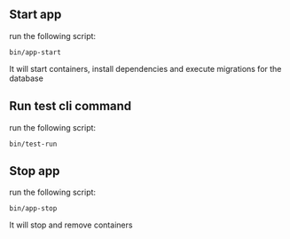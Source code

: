 
## Start app
run the following script:
```
bin/app-start
```
It will start containers, install dependencies and execute migrations for the database

## Run test cli command
run the following script:
```
bin/test-run
```

## Stop app
run the following script:
```
bin/app-stop
```
It will stop and remove containers
